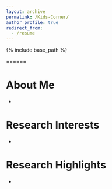 ```yaml
---
layout: archive
permalink: /Kids-Corner/
author_profile: true
redirect_from:
  - /resume
---
```


{% include base_path %}

======

About Me
======
* 

Research Interests
======
* 

Research Highlights
======
* 

